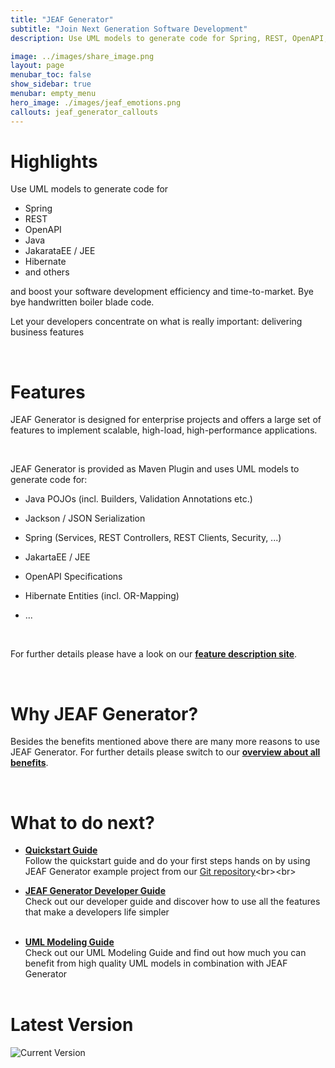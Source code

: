 ```yaml
---
title: "JEAF Generator"
subtitle: "Join Next Generation Software Development"
description: Use UML models to generate code for Spring, REST, OpenAPI, Java, JakarataEE, JEE, Hibernate and others. Bye bye handwritten boiler blade code. Let your developers concentrate on business features.

image: ../images/share_image.png
layout: page
menubar_toc: false
show_sidebar: true
menubar: empty_menu
hero_image: ./images/jeaf_emotions.png
callouts: jeaf_generator_callouts
---
```


# Highlights

Use UML models to generate code for 
- Spring
- REST
- OpenAPI
- Java
- JakarataEE / JEE
- Hibernate 
- and others

and boost your software development efficiency and time-to-market. Bye bye handwritten boiler blade code. 

Let your developers concentrate on what is really important: delivering business features

<br>

# Features

JEAF Generator is designed for enterprise projects and offers a large set of features to implement scalable, high-load, high-performance applications. 

<br>

JEAF Generator is provided as Maven Plugin and uses UML models to generate code for:

* Java POJOs (incl. Builders, Validation Annotations etc.)
  
* Jackson / JSON Serialization
  
* Spring (Services, REST Controllers, REST Clients, Security, ...) 

* JakartaEE / JEE
  
* OpenAPI Specifications

* Hibernate Entities (incl. OR-Mapping)

* ...

<br>

For further details please have a look on our [**feature description site**](features).

<br>

# Why JEAF Generator?

Besides the benefits mentioned above there are many more reasons to use JEAF Generator. For further details please switch to our [**overview about all benefits**](why/overview).

<br>

# What to do next?

* [**Quickstart Guide**](developer-guide/quickstart)<br>
  Follow the quickstart guide and do your first steps hands on by using JEAF Generator example project from our [Git repository](https://bitbucket.org/anaptecs/jeaf-generator-samples "https://bitbucket.org/anaptecs/jeaf-generator-samples")<br><br>

* [**JEAF Generator Developer Guide**](developer-guide)<br>
  Check out our developer guide and discover how to use all the features that make a developers life simpler<br><br>

* [**UML Modeling Guide**](uml-modeling-guide)<br>
  Check out our UML Modeling Guide and find out how much you can benefit from high quality UML models in combination with JEAF Generator<br><br>

# Latest Version

![Current Version](https://maven-badges.herokuapp.com/maven-central/com.anaptecs.jeaf.generator/jeaf-generator/badge.svg)
